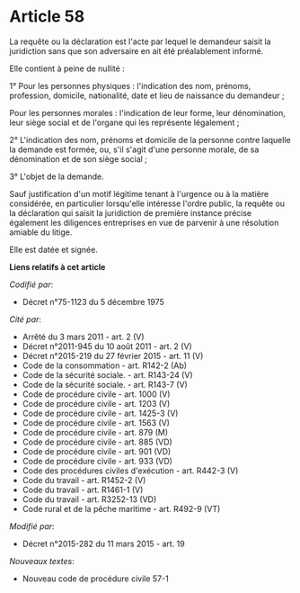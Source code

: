 # Article 58

La requête ou la déclaration est l'acte par lequel le demandeur saisit la juridiction sans que son adversaire en ait été
préalablement informé.

Elle contient à peine de nullité :

1° Pour les personnes physiques : l'indication des nom, prénoms, profession, domicile, nationalité, date et lieu de naissance
du demandeur ;

Pour les personnes morales : l'indication de leur forme, leur dénomination, leur siège social et de l'organe qui les
représente légalement ;

2° L'indication des nom, prénoms et domicile de la personne contre laquelle la demande est formée, ou, s'il s'agit d'une
personne morale, de sa dénomination et de son siège social ;

3° L'objet de la demande.

Sauf justification d'un motif légitime tenant à l'urgence ou à la matière considérée, en particulier lorsqu'elle intéresse
l'ordre public, la requête ou la déclaration qui saisit la juridiction de première instance précise également les diligences
entreprises en vue de parvenir à une résolution amiable du litige.

Elle est datée et signée.

**Liens relatifs à cet article**

_Codifié par_:

  - Décret n°75-1123 du 5 décembre 1975

_Cité par_:

  - Arrêté du 3 mars 2011 - art. 2 (V)
  - Décret n°2011-945 du 10 août 2011 - art. 2 (V)
  - Décret n°2015-219 du 27 février 2015 - art. 11 (V)
  - Code de la consommation - art. R142-2 (Ab)
  - Code de la sécurité sociale. - art. R143-24 (V)
  - Code de la sécurité sociale. - art. R143-7 (V)
  - Code de procédure civile - art. 1000 (V)
  - Code de procédure civile - art. 1203 (V)
  - Code de procédure civile - art. 1425-3 (V)
  - Code de procédure civile - art. 1563 (V)
  - Code de procédure civile - art. 879 (M)
  - Code de procédure civile - art. 885 (VD)
  - Code de procédure civile - art. 901 (VD)
  - Code de procédure civile - art. 933 (VD)
  - Code des procédures civiles d'exécution - art. R442-3 (V)
  - Code du travail - art. R1452-2 (V)
  - Code du travail - art. R1461-1 (V)
  - Code du travail - art. R3252-13 (VD)
  - Code rural et de la pêche maritime - art. R492-9 (VT)

_Modifié par_:

  - Décret n°2015-282 du 11 mars 2015 - art. 19

_Nouveaux textes_:

  - Nouveau code de procédure civile 57-1
